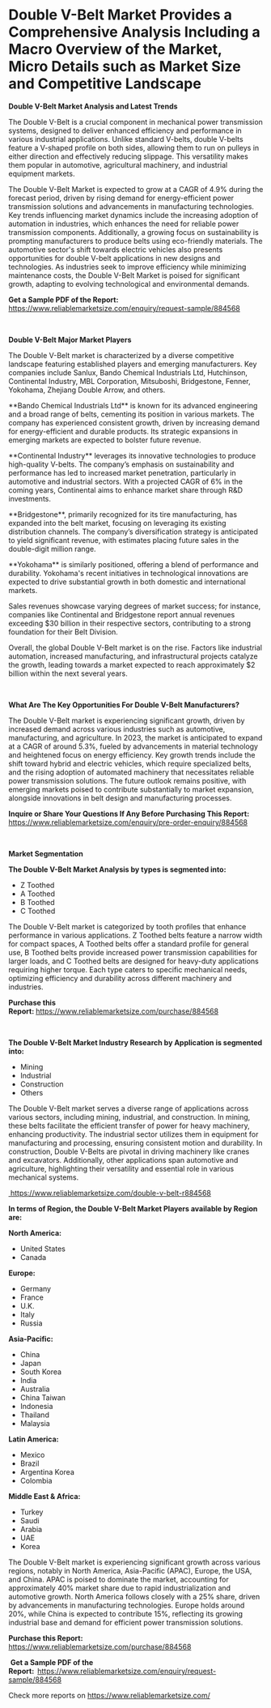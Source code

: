 <p><h1>Double V-Belt Market Provides a Comprehensive Analysis Including a Macro Overview of the Market, Micro Details such as Market Size and Competitive Landscape</h1></p><p><strong>Double V-Belt Market Analysis and Latest Trends</strong></p>
<p><p>The Double V-Belt is a crucial component in mechanical power transmission systems, designed to deliver enhanced efficiency and performance in various industrial applications. Unlike standard V-belts, double V-belts feature a V-shaped profile on both sides, allowing them to run on pulleys in either direction and effectively reducing slippage. This versatility makes them popular in automotive, agricultural machinery, and industrial equipment markets.</p><p>The Double V-Belt Market is expected to grow at a CAGR of 4.9% during the forecast period, driven by rising demand for energy-efficient power transmission solutions and advancements in manufacturing technologies. Key trends influencing market dynamics include the increasing adoption of automation in industries, which enhances the need for reliable power transmission components. Additionally, a growing focus on sustainability is prompting manufacturers to produce belts using eco-friendly materials. The automotive sector's shift towards electric vehicles also presents opportunities for double V-belt applications in new designs and technologies. As industries seek to improve efficiency while minimizing maintenance costs, the Double V-Belt Market is poised for significant growth, adapting to evolving technological and environmental demands.</p></p>
<p><strong>Get a Sample PDF of the Report:&nbsp;</strong> <a href="https://www.reliablemarketsize.com/enquiry/request-sample/884568?utm_campaign=3553&utm_medium=2&utm_source=Github&utm_content=ia&utm_term=02042025&utm_id=double-v-belt">https://www.reliablemarketsize.com/enquiry/request-sample/884568</a></p>
<p>&nbsp;</p>
<p><strong>Double V-Belt Major Market Players</strong></p>
<p><p>The Double V-Belt market is characterized by a diverse competitive landscape featuring established players and emerging manufacturers. Key companies include Sanlux, Bando Chemical Industrials Ltd, Hutchinson, Continental Industry, MBL Corporation, Mitsuboshi, Bridgestone, Fenner, Yokohama, Zhejiang Double Arrow, and others.</p><p>**Bando Chemical Industrials Ltd** is known for its advanced engineering and a broad range of belts, cementing its position in various markets. The company has experienced consistent growth, driven by increasing demand for energy-efficient and durable products. Its strategic expansions in emerging markets are expected to bolster future revenue.</p><p>**Continental Industry** leverages its innovative technologies to produce high-quality V-belts. The company’s emphasis on sustainability and performance has led to increased market penetration, particularly in automotive and industrial sectors. With a projected CAGR of 6% in the coming years, Continental aims to enhance market share through R&D investments.</p><p>**Bridgestone**, primarily recognized for its tire manufacturing, has expanded into the belt market, focusing on leveraging its existing distribution channels. The company’s diversification strategy is anticipated to yield significant revenue, with estimates placing future sales in the double-digit million range.</p><p>**Yokohama** is similarly positioned, offering a blend of performance and durability. Yokohama's recent initiatives in technological innovations are expected to drive substantial growth in both domestic and international markets.</p><p>Sales revenues showcase varying degrees of market success; for instance, companies like Continental and Bridgestone report annual revenues exceeding $30 billion in their respective sectors, contributing to a strong foundation for their Belt Division.</p><p>Overall, the global Double V-Belt market is on the rise. Factors like industrial automation, increased manufacturing, and infrastructural projects catalyze the growth, leading towards a market expected to reach approximately $2 billion within the next several years.</p></p>
<p>&nbsp;</p>
<p><strong>What Are The Key Opportunities For Double V-Belt Manufacturers?</strong></p>
<p><p>The Double V-Belt market is experiencing significant growth, driven by increased demand across various industries such as automotive, manufacturing, and agriculture. In 2023, the market is anticipated to expand at a CAGR of around 5.3%, fueled by advancements in material technology and heightened focus on energy efficiency. Key growth trends include the shift toward hybrid and electric vehicles, which require specialized belts, and the rising adoption of automated machinery that necessitates reliable power transmission solutions. The future outlook remains positive, with emerging markets poised to contribute substantially to market expansion, alongside innovations in belt design and manufacturing processes.</p></p>
<p><strong>Inquire or Share Your Questions If Any Before Purchasing This Report:</strong> <a href="https://www.reliablemarketsize.com/enquiry/pre-order-enquiry/884568?utm_campaign=3553&utm_medium=2&utm_source=Github&utm_content=ia&utm_term=02042025&utm_id=double-v-belt">https://www.reliablemarketsize.com/enquiry/pre-order-enquiry/884568</a></p>
<p>&nbsp;</p>
<p><strong>Market Segmentation</strong></p>
<p><strong>The Double V-Belt Market Analysis by types is segmented into:</strong></p>
<p><ul><li>Z Toothed</li><li>A Toothed</li><li>B Toothed</li><li>C Toothed</li></ul></p>
<p><p>The Double V-Belt market is categorized by tooth profiles that enhance performance in various applications. Z Toothed belts feature a narrow width for compact spaces, A Toothed belts offer a standard profile for general use, B Toothed belts provide increased power transmission capabilities for larger loads, and C Toothed belts are designed for heavy-duty applications requiring higher torque. Each type caters to specific mechanical needs, optimizing efficiency and durability across different machinery and industries.</p></p>
<p><strong>Purchase this Report:&nbsp;</strong><a href="https://www.reliablemarketsize.com/purchase/884568?utm_campaign=3553&utm_medium=2&utm_source=Github&utm_content=ia&utm_term=02042025&utm_id=double-v-belt">https://www.reliablemarketsize.com/purchase/884568</a></p>
<p>&nbsp;</p>
<p><strong>The Double V-Belt Market Industry Research by Application is segmented into:</strong></p>
<p><ul><li>Mining</li><li>Industrial</li><li>Construction</li><li>Others</li></ul></p>
<p><p>The Double V-Belt market serves a diverse range of applications across various sectors, including mining, industrial, and construction. In mining, these belts facilitate the efficient transfer of power for heavy machinery, enhancing productivity. The industrial sector utilizes them in equipment for manufacturing and processing, ensuring consistent motion and durability. In construction, Double V-Belts are pivotal in driving machinery like cranes and excavators. Additionally, other applications span automotive and agriculture, highlighting their versatility and essential role in various mechanical systems.</p></p>
<p><a href="https://www.reliablemarketsize.com/double-v-belt-r884568?utm_campaign=3553&utm_medium=2&utm_source=Github&utm_content=ia&utm_term=02042025&utm_id=double-v-belt">&nbsp;https://www.reliablemarketsize.com/double-v-belt-r884568</a></p>
<p><strong>In terms of Region, the Double V-Belt Market Players available by Region are:</strong></p>
<p>
    <p> <strong> North America: </strong>
        <ul>
            <li>United States</li>
            <li>Canada</li>
        </ul>
        </p> 
    <p> <strong> Europe: </strong>
        <ul>
            <li>Germany</li>
            <li>France</li>
            <li>U.K.</li>
            <li>Italy</li>
            <li>Russia</li>
        </ul>
        </p> 
    <p> <strong> Asia-Pacific: </strong>
        <ul>
            <li>China</li>
            <li>Japan</li>
            <li>South Korea</li>
            <li>India</li>
            <li>Australia</li>
            <li>China Taiwan</li>
            <li>Indonesia</li>
            <li>Thailand</li>
            <li>Malaysia</li>
        </ul>
        </p> 
    <p> <strong> Latin America: </strong>
        <ul>
            <li>Mexico</li>
            <li>Brazil</li>
            <li>Argentina Korea</li>
            <li>Colombia</li>
        </ul>
        </p> 
    <p> <strong> Middle East & Africa: </strong>
        <ul>
            <li>Turkey</li>
            <li>Saudi</li>
            <li>Arabia</li>
            <li>UAE</li>
            <li>Korea</li>
        </ul>
    </p>
    </p>
<p><p>The Double V-Belt market is experiencing significant growth across various regions, notably in North America, Asia-Pacific (APAC), Europe, the USA, and China. APAC is poised to dominate the market, accounting for approximately 40% market share due to rapid industrialization and automotive growth. North America follows closely with a 25% share, driven by advancements in manufacturing technologies. Europe holds around 20%, while China is expected to contribute 15%, reflecting its growing industrial base and demand for efficient power transmission solutions.</p></p>
<p><strong>Purchase this Report: </strong><a href="https://www.reliablemarketsize.com/purchase/884568?utm_campaign=3553&utm_medium=2&utm_source=Github&utm_content=ia&utm_term=02042025&utm_id=double-v-belt">https://www.reliablemarketsize.com/purchase/884568</a></p>
<p>&nbsp;<strong>Get a Sample PDF of the Report:&nbsp;&nbsp;</strong><a href="https://www.reliablemarketsize.com/enquiry/request-sample/884568?utm_campaign=3553&utm_medium=2&utm_source=Github&utm_content=ia&utm_term=02042025&utm_id=double-v-belt">https://www.reliablemarketsize.com/enquiry/request-sample/884568</a></p>
<p><strong></strong></p>
<p>Check more reports on <a href="https://www.reliablemarketsize.com/?utm_campaign=3553&utm_medium=2&utm_source=Github&utm_content=ia&utm_term=02042025&utm_id=double-v-belt">https://www.reliablemarketsize.com/</a></p>